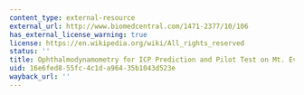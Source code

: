 ```yaml
---
content_type: external-resource
external_url: http://www.biomedcentral.com/1471-2377/10/106
has_external_license_warning: true
license: https://en.wikipedia.org/wiki/All_rights_reserved
status: ''
title: Ophthalmodynamometry for ICP Prediction and Pilot Test on Mt. Everest
uid: 16e6fed8-55fc-4c1d-a964-35b1043d523e
wayback_url: ''
---
```

